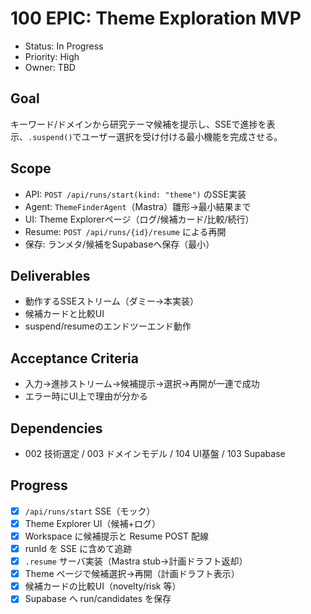# 100 EPIC: Theme Exploration MVP

- Status: In Progress
- Priority: High
- Owner: TBD

## Goal
キーワード/ドメインから研究テーマ候補を提示し、SSEで進捗を表示、`.suspend()`でユーザー選択を受け付ける最小機能を完成させる。

## Scope
- API: `POST /api/runs/start(kind: "theme")` のSSE実装
- Agent: `ThemeFinderAgent`（Mastra）雛形→最小結果まで
- UI: Theme Explorerページ（ログ/候補カード/比較/続行）
- Resume: `POST /api/runs/{id}/resume` による再開
- 保存: ランメタ/候補をSupabaseへ保存（最小）

## Deliverables
- 動作するSSEストリーム（ダミー→本実装）
- 候補カードと比較UI
- suspend/resumeのエンドツーエンド動作

## Acceptance Criteria
- 入力→進捗ストリーム→候補提示→選択→再開が一連で成功
- エラー時にUI上で理由が分かる

## Dependencies
- 002 技術選定 / 003 ドメインモデル / 104 UI基盤 / 103 Supabase

## Progress
- [x] `/api/runs/start` SSE（モック）
- [x] Theme Explorer UI（候補+ログ）
- [x] Workspace に候補提示と Resume POST 配線
- [x] runId を SSE に含めて追跡
- [x] `.resume` サーバ実装（Mastra stub→計画ドラフト返却）
- [x] Theme ページで候補選択→再開（計画ドラフト表示）
- [x] 候補カードの比較UI（novelty/risk 等）
- [x] Supabase へ run/candidates を保存
